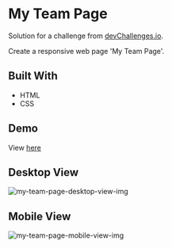 <h1>My Team Page</h1>
<p>Solution for a challenge from  <a href="https://devchallenges.io/">devChallenges.io</a>.</p>
<p>Create a responsive web page 'My Team Page'.</p>

<h2>Built With</h2>
<ul>
   <li>HTML</li>
   <li>CSS</li>
</ul>

<h2>Demo</h2>
View <a href="https://jiaxintan1010.github.io/my-team-page/">here</a>

<h2>Desktop View</h2>
<img src="https://user-images.githubusercontent.com/68268595/191912776-a612392c-58f7-4d22-9a86-a5511e4ae692.png" alt="my-team-page-desktop-view-img">

<h2>Mobile View</h2>
<img src="https://user-images.githubusercontent.com/68268595/191912809-5a1db8a4-4b77-4f87-86ef-05a559d9827a.png" alt="my-team-page-mobile-view-img">

